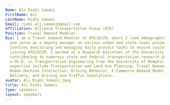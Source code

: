 ```yaml
---
Name: Ali Riahi Samani
FirstName: Ali
LastName: Riahi Samani
Email: riahi.ali.samani@gmail.com
Affiliation: Alliance Transportation Group (ATG)
Position: Travel Demand Modeler
Bio: I am a Travel Demand Modeler at ATG|DCCM, where I lead demographic modeling efforts
  and serve as a deputy manager on various urban and state-level projects. My role
  involves monitoring and managing daily project tasks to ensure successful delivery.Before
  joining ATG|DCCM, I worked as a Research Assistant at the University of Memphis,
  contributing to numerous state and federal transportation research projects. I hold
  a Ph.D. in Transportation Engineering from the University of Memphis.My areas of
  expertise include Transportation and Land Use Planning, Travel Demand Modeling,
  Human-Machine Interaction, Driving Behavior, E-Commerce Demand Modeling, Last-Mile
  Delivery, and Driving and Traffic Simulations.
avatar: Ali Riahi Samani.jpeg
title: Ali Riahi Samani
type: speakers
layout: speakers
---
```

